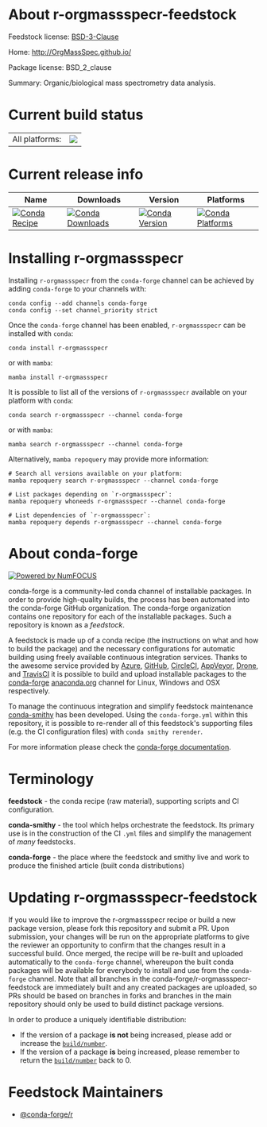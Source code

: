 About r-orgmassspecr-feedstock
==============================

Feedstock license: [BSD-3-Clause](https://github.com/conda-forge/r-orgmassspecr-feedstock/blob/main/LICENSE.txt)

Home: http://OrgMassSpec.github.io/

Package license: BSD_2_clause

Summary: Organic/biological mass spectrometry data analysis.

Current build status
====================


<table><tr><td>All platforms:</td>
    <td>
      <a href="https://dev.azure.com/conda-forge/feedstock-builds/_build/latest?definitionId=7263&branchName=main">
        <img src="https://dev.azure.com/conda-forge/feedstock-builds/_apis/build/status/r-orgmassspecr-feedstock?branchName=main">
      </a>
    </td>
  </tr>
</table>

Current release info
====================

| Name | Downloads | Version | Platforms |
| --- | --- | --- | --- |
| [![Conda Recipe](https://img.shields.io/badge/recipe-r--orgmassspecr-green.svg)](https://anaconda.org/conda-forge/r-orgmassspecr) | [![Conda Downloads](https://img.shields.io/conda/dn/conda-forge/r-orgmassspecr.svg)](https://anaconda.org/conda-forge/r-orgmassspecr) | [![Conda Version](https://img.shields.io/conda/vn/conda-forge/r-orgmassspecr.svg)](https://anaconda.org/conda-forge/r-orgmassspecr) | [![Conda Platforms](https://img.shields.io/conda/pn/conda-forge/r-orgmassspecr.svg)](https://anaconda.org/conda-forge/r-orgmassspecr) |

Installing r-orgmassspecr
=========================

Installing `r-orgmassspecr` from the `conda-forge` channel can be achieved by adding `conda-forge` to your channels with:

```
conda config --add channels conda-forge
conda config --set channel_priority strict
```

Once the `conda-forge` channel has been enabled, `r-orgmassspecr` can be installed with `conda`:

```
conda install r-orgmassspecr
```

or with `mamba`:

```
mamba install r-orgmassspecr
```

It is possible to list all of the versions of `r-orgmassspecr` available on your platform with `conda`:

```
conda search r-orgmassspecr --channel conda-forge
```

or with `mamba`:

```
mamba search r-orgmassspecr --channel conda-forge
```

Alternatively, `mamba repoquery` may provide more information:

```
# Search all versions available on your platform:
mamba repoquery search r-orgmassspecr --channel conda-forge

# List packages depending on `r-orgmassspecr`:
mamba repoquery whoneeds r-orgmassspecr --channel conda-forge

# List dependencies of `r-orgmassspecr`:
mamba repoquery depends r-orgmassspecr --channel conda-forge
```


About conda-forge
=================

[![Powered by
NumFOCUS](https://img.shields.io/badge/powered%20by-NumFOCUS-orange.svg?style=flat&colorA=E1523D&colorB=007D8A)](https://numfocus.org)

conda-forge is a community-led conda channel of installable packages.
In order to provide high-quality builds, the process has been automated into the
conda-forge GitHub organization. The conda-forge organization contains one repository
for each of the installable packages. Such a repository is known as a *feedstock*.

A feedstock is made up of a conda recipe (the instructions on what and how to build
the package) and the necessary configurations for automatic building using freely
available continuous integration services. Thanks to the awesome service provided by
[Azure](https://azure.microsoft.com/en-us/services/devops/), [GitHub](https://github.com/),
[CircleCI](https://circleci.com/), [AppVeyor](https://www.appveyor.com/),
[Drone](https://cloud.drone.io/welcome), and [TravisCI](https://travis-ci.com/)
it is possible to build and upload installable packages to the
[conda-forge](https://anaconda.org/conda-forge) [anaconda.org](https://anaconda.org/)
channel for Linux, Windows and OSX respectively.

To manage the continuous integration and simplify feedstock maintenance
[conda-smithy](https://github.com/conda-forge/conda-smithy) has been developed.
Using the ``conda-forge.yml`` within this repository, it is possible to re-render all of
this feedstock's supporting files (e.g. the CI configuration files) with ``conda smithy rerender``.

For more information please check the [conda-forge documentation](https://conda-forge.org/docs/).

Terminology
===========

**feedstock** - the conda recipe (raw material), supporting scripts and CI configuration.

**conda-smithy** - the tool which helps orchestrate the feedstock.
                   Its primary use is in the construction of the CI ``.yml`` files
                   and simplify the management of *many* feedstocks.

**conda-forge** - the place where the feedstock and smithy live and work to
                  produce the finished article (built conda distributions)


Updating r-orgmassspecr-feedstock
=================================

If you would like to improve the r-orgmassspecr recipe or build a new
package version, please fork this repository and submit a PR. Upon submission,
your changes will be run on the appropriate platforms to give the reviewer an
opportunity to confirm that the changes result in a successful build. Once
merged, the recipe will be re-built and uploaded automatically to the
`conda-forge` channel, whereupon the built conda packages will be available for
everybody to install and use from the `conda-forge` channel.
Note that all branches in the conda-forge/r-orgmassspecr-feedstock are
immediately built and any created packages are uploaded, so PRs should be based
on branches in forks and branches in the main repository should only be used to
build distinct package versions.

In order to produce a uniquely identifiable distribution:
 * If the version of a package **is not** being increased, please add or increase
   the [``build/number``](https://docs.conda.io/projects/conda-build/en/latest/resources/define-metadata.html#build-number-and-string).
 * If the version of a package **is** being increased, please remember to return
   the [``build/number``](https://docs.conda.io/projects/conda-build/en/latest/resources/define-metadata.html#build-number-and-string)
   back to 0.

Feedstock Maintainers
=====================

* [@conda-forge/r](https://github.com/conda-forge/r/)

